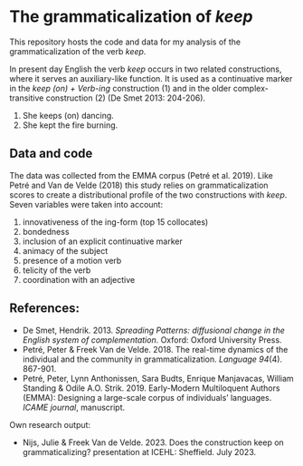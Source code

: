 # The grammaticalization of *keep*
This repository hosts the code and data for my analysis of the grammaticalization of the verb *keep*.

In present day English the verb *keep* occurs in two related constructions, where it serves an auxiliary-like function. It is used as a continuative marker in the *keep (on) + Verb-ing* construction (1) and in the older complex-transitive construction (2) (De Smet 2013: 204-206).

1. She keeps (on) dancing.
2. She kept the fire burning.

## Data and code

The data was collected from the EMMA corpus (Petré et al. 2019). Like Petré and Van de Velde (2018) this study relies on grammaticalization scores to create a distributional profile of the two constructions with *keep*. Seven variables were taken into account: 
1. innovativeness of the ing-form (top 15 collocates) 
2. bondedness
3. inclusion of an explicit continuative marker
4. animacy of the subject
5. presence of a motion verb
6. telicity of the verb
7. coordination with an adjective

## References:
- De Smet, Hendrik. 2013. *Spreading Patterns: diffusional change in the English system of complementation*. Oxford: Oxford University Press.
- Petré, Peter & Freek Van de Velde. 2018. The real-time dynamics of the individual and the community in grammaticalization. *Language 94*(4). 867-901.
- Petré, Peter, Lynn Anthonissen, Sara Budts, Enrique Manjavacas, William Standing & Odile A.O. Strik. 2019. Early-Modern Multiloquent Authors (EMMA): Designing a large-scale corpus of individuals’ languages. *ICAME journal*, manuscript.

Own research output:
- Nijs, Julie & Freek Van de Velde. 2023. Does the construction keep on grammaticalizing? presentation at ICEHL: Sheffield. July 2023.
